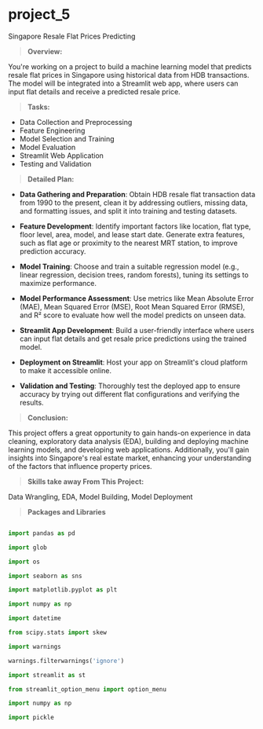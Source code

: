 # project_5

Singapore Resale Flat Prices Predicting

>**Overview:**

You're working on a project to build a machine learning model that predicts resale flat prices in Singapore using historical data from HDB transactions. The model will be integrated into a Streamlit web app, where users can input flat details and receive a predicted resale price. 

>**Tasks:**

* Data Collection and Preprocessing
* Feature Engineering
* Model Selection and Training
* Model Evaluation
* Streamlit Web Application
* Testing and Validation

>**Detailed Plan:**

* **Data Gathering and Preparation**: Obtain HDB resale flat transaction data from 1990 to the present, clean it by addressing outliers, missing data, and formatting issues, and split it into training and testing datasets.

* **Feature Development**: Identify important factors like location, flat type, floor level, area, model, and lease start date. Generate extra features, such as flat age or proximity to the nearest MRT station, to improve prediction accuracy.

* **Model Training**: Choose and train a suitable regression model (e.g., linear regression, decision trees, random forests), tuning its settings to maximize performance.

* **Model Performance Assessment**: Use metrics like Mean Absolute Error (MAE), Mean Squared Error (MSE), Root Mean Squared Error (RMSE), and R² score to evaluate how well the model predicts on unseen data.

* **Streamlit App Development**: Build a user-friendly interface where users can input flat details and get resale price predictions using the trained model.

* **Deployment on Streamlit**: Host your app on Streamlit's cloud platform to make it accessible online.

* **Validation and Testing**: Thoroughly test the deployed app to ensure accuracy by trying out different flat configurations and verifying the results.

>**Conclusion:**

This project offers a great opportunity to gain hands-on experience in data cleaning, exploratory data analysis (EDA), building and deploying machine learning models, and developing web applications. Additionally, you'll gain insights into Singapore's real estate market, enhancing your understanding of the factors that influence property prices.

>**Skills take away From This Project:**

 Data Wrangling, EDA, Model Building, Model Deployment

>**Packages and Libraries**

```python

import pandas as pd

import glob

import os

import seaborn as sns

import matplotlib.pyplot as plt

import numpy as np

import datetime

from scipy.stats import skew

import warnings

warnings.filterwarnings('ignore')

import streamlit as st

from streamlit_option_menu import option_menu

import numpy as np

import pickle


